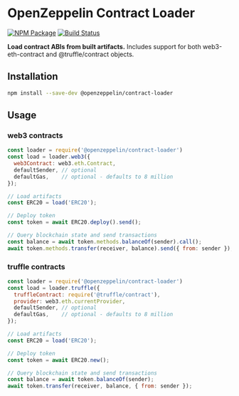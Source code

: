# OpenZeppelin Contract Loader

[![NPM Package](https://img.shields.io/npm/v/@openzeppelin/contract-loader.svg)](https://www.npmjs.org/package/@openzeppelin/contract-loader)
[![Build Status](https://travis-ci.com/OpenZeppelin/openzeppelin-contract-loader.svg?branch=master)](https://travis-ci.com/OpenZeppelin/openzeppelin-contract-loader)

**Load contract ABIs from built artifacts.** Includes support for both web3-eth-contract and @truffle/contract objects.

## Installation

```bash
npm install --save-dev @openzeppelin/contract-loader
```

## Usage

### web3 contracts

```javascript
const loader = require('@openzeppelin/contract-loader')
const load = loader.web3({
  web3Contract: web3.eth.Contract,
  defaultSender, // optional
  defaultGas,    // optional - defaults to 8 million
});

// Load artifacts
const ERC20 = load('ERC20');

// Deploy token
const token = await ERC20.deploy().send();

// Query blockchain state and send transactions
const balance = await token.methods.balanceOf(sender).call();
await token.methods.transfer(receiver, balance).send({ from: sender });
```

### truffle contracts

```javascript
const loader = require('@openzeppelin/contract-loader')
const load = loader.truffle({
  truffleContract: require('@truffle/contract'),
  provider: web3.eth.currentProvider,
  defaultSender, // optional
  defaultGas,    // optional - defaults to 8 million
});

// Load artifacts
const ERC20 = load('ERC20');

// Deploy token
const token = await ERC20.new();

// Query blockchain state and send transactions
const balance = await token.balanceOf(sender);
await token.transfer(receiver, balance, { from: sender });
```
